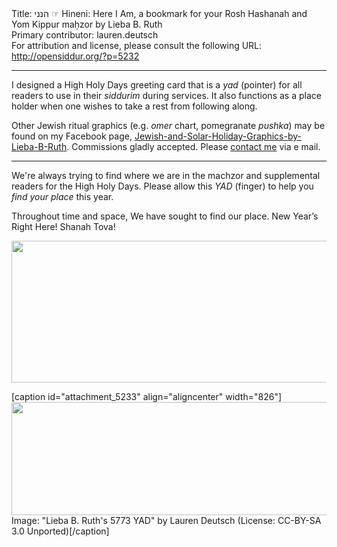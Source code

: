 <html>
<head></head>
<body>
Title: הנני ☞ Hineni: Here I Am, a bookmark for your Rosh Hashanah and Yom Kippur maḥzor by Lieba B. Ruth<br />
Primary contributor: lauren.deutsch<br />
For attribution and license, please consult the following URL: <a href="http://opensiddur.org/?p=5232">http://opensiddur.org/?p=5232</a>
<p />
<hr />

I designed a High Holy Days greeting card that is a <em>yad</em> (pointer) for all readers to use in their <em>siddurim</em> during services. It also functions as a place holder when one wishes to take a rest from following along.

Other Jewish ritual graphics (e.g. <em>omer</em> chart, pomegranate <em>pushka</em>) may be found on my Facebook page, <a href="https://www.facebook.com/pages/Jewish-and-Solar-Holiday-Graphics-by-Lieba-B-Ruth-aka-Lauren-Deutsch/261427247267722">Jewish-and-Solar-Holiday-Graphics-by-Lieba-B-Ruth</a>. Commissions gladly accepted. Please <a href="http://www.blogger.com/profile/10062322375647990568">contact me</a> via e mail.

<hr />

<div class="english">
We're always trying to find where we are in the machzor and supplemental readers for the High Holy Days. Please allow this <em>YAD</em> (finger) to help you <em>find your place</em> this year.

Throughout time and space, 
We have sought to find our place.
New Year’s
Right Here!
Shanah Tova!
</div>

<a href="https://opensiddur.org/wp-content/uploads/2012/09/Lauren-Deutsch-Lieba-B.-Ruths-5773-YAD-CC-BY-SA-4.0-Internetional.png"><img src="https://opensiddur.org/wp-content/uploads/2012/09/Lauren-Deutsch-Lieba-B.-Ruths-5773-YAD-CC-BY-SA-4.0-Internetional.png" alt="" width="986" height="227" class="aligncenter size-full wp-image-17481" /></a>

[caption id="attachment_5233" align="aligncenter" width="826"]<a href="https://opensiddur.org/wp-content/uploads/2012/09/Lauren-Deutsch-Lieba-B.-Ruths-5773-YAD-CC-BY-SA-3.0-Unported.jpg"><img src="https://opensiddur.org/wp-content/uploads/2012/09/Lauren-Deutsch-Lieba-B.-Ruths-5773-YAD-CC-BY-SA-3.0-Unported.jpg" alt="" width="826" height="181" class="size-full wp-image-5233" /></a> Image: "Lieba B. Ruth's 5773 YAD" by Lauren Deutsch (License: CC-BY-SA 3.0 Unported)[/caption]
</body>
</html>